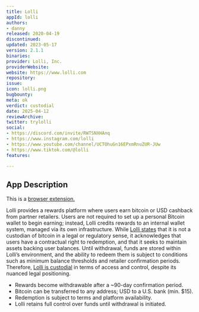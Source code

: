 ```yaml
---
title: Lolli
appId: lolli
authors:
- danny
released: 2020-04-19
discontinued: 
updated: 2023-05-17
version: 2.1.1
binaries: 
provider: Lolli, Inc.
providerWebsite: 
website: https://www.lolli.com
repository: 
issue: 
icon: lolli.png
bugbounty: 
meta: ok
verdict: custodial
date: 2025-04-12
reviewArchive: 
twitter: trylolli
social:
- https://discord.com/invite/RWTSNXHAnq
- https://www.instagram.com/lolli
- https://www.youtube.com/channel/UCTOhuGn16EPxmRnuZUR-JUw
- https://www.tiktok.com/@lolli
features: 

---
```


## App Description

This is a [browser extension.](https://www.lolli.com/extension/install)

Lolli provides a rewards platform where users earn bitcoin or USD cashback from partner retailers. Users are not required to set up a personal Bitcoin wallet to begin earning; instead, Lolli credits rewards to an internal wallet system, managed via its own infrastructure. While [Lolli states](https://www.lolli.com/help) that it is not a custodian of bitcoin in a legal or regulatory sense, it acknowledges that users have a contractual right to redemption, and that it seeks to maintain assets backing user balances. Until withdrawal, funds are stored within Lolli’s environment, and the ability to redeem them is subject to conditions such as minimum balance thresholds and retailer confirmation periods. Therefore, [Lolli is custodial](https://www.lolli.com/help) in terms of access and control, despite its nuanced legal positioning.

- Rewards become withdrawable after a ~90-day confirmation period.  
- Bitcoin can be transferred to any address; USD to a U.S. bank (min. $15).  
- Redemption is subject to terms and platform availability.  
- Lolli retains full control over funds until withdrawal is initiated.
